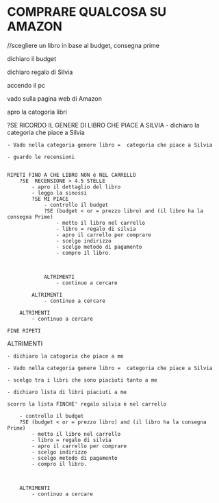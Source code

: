 # COMPRARE QUALCOSA SU AMAZON
//scegliere un libro in base al budget, consegna prime

dichiaro il budget

dichiaro regalo di Silvia

accendo il pc

vado sulla pagina web di Amazon

apro la catogoria libri

?SE RICORDO IL GENERE DI LIBRO CHE PIACE A SILVIA
    - dichiaro la categoria che piace a Silvia

    - Vado nella categoria genere libro =  categoria che piace a Silvia

    - guardo le recensioni


    RIPETI FINO A CHE LIBRO NON è NEL CARRELLO
        ?SE  RECENSIONE > 4.5 STELLE
            - apro il dettaglio del libro
            - leggo la sinossi
            ?SE MI PIACE 
                - controllo il budget 
                ?SE (budget < or = prezzo libro) and (il libro ha la consegna Prime)
                    - metto il libro nel carrello
                    - libro = regalo di silvia
                    - apro il carrello per comprare
                    - scelgo indirizzo
                    - scelgo metodo di pagamento
                    - compro il libro.


                
                ALTRIMENTI 
                    - continuo a cercare
            
            ALTRIMENTI 
                - continuo a cercare

        ALTRIMENTI 
            - continuo a cercare
        
    FINE RIPETI


ALTRIMENTI

    - dichiaro la catogoria che piace a me

    - Vado nella categoria genere libro =  categoria che piace a Silvia

    - scelgo tra i libri che sono piaciuti tanto a me

    - dichiaro lista di libri piaciuti a me

    scorro la lista FINCHE' regalo silvia è nel carrello
       
        - controllo il budget 
        ?SE (budget < or = prezzo libro) and (il libro ha la consegna Prime)
            - metto il libro nel carrello
            - libro = regalo di silvia
            - apro il carrello per comprare
            - scelgo indirizzo
            - scelgo metodo di pagamento
            - compro il libro.


        
        ALTRIMENTI 
            - continuo a cercare

   

       
    